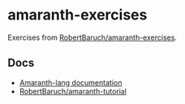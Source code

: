 # amaranth-exercises

Exercises from [RobertBaruch/amaranth-exercises](https://github.com/RobertBaruch/amaranth-exercises).

## Docs

- [Amaranth-lang documentation](https://amaranth-lang.org/docs/amaranth/latest/start.html)
- [RobertBaruch/amaranth-tutorial](https://github.com/RobertBaruch/amaranth-tutorial)
